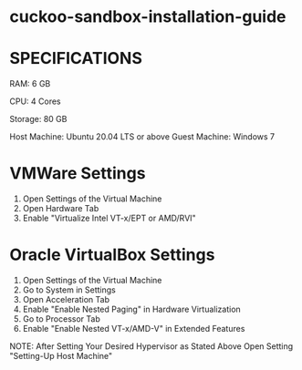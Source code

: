 # cuckoo-sandbox-installation-guide

# SPECIFICATIONS

RAM: 6 GB

CPU: 4 Cores

Storage: 80 GB

Host Machine: Ubuntu 20.04 LTS or above
Guest Machine: Windows 7

# VMWare Settings

1. Open Settings of the Virtual Machine
2. Open Hardware Tab
3. Enable "Virtualize Intel VT-x/EPT or AMD/RVI"

# Oracle VirtualBox Settings

1. Open Settings of the Virtual Machine
2. Go to System in Settings
3. Open Acceleration Tab
4. Enable "Enable Nested Paging" in Hardware Virtualization
5. Go to Processor Tab
6. Enable "Enable Nested VT-x/AMD-V" in Extended Features

NOTE: After Setting Your Desired Hypervisor as Stated Above Open Setting "Setting-Up Host Machine"
